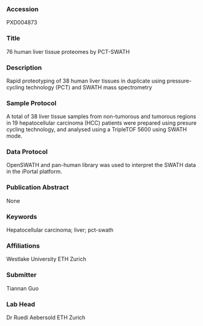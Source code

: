 ### Accession
PXD004873

### Title
76 human liver tissue proteomes by PCT-SWATH

### Description
Rapid proteotyping of 38 human liver tissues in duplicate using pressure-cycling technology (PCT) and SWATH mass spectrometry

### Sample Protocol
A total of 38 liver tissue samples from non-tumorous and tumorous regions in 19 hepatocellular carcinoma (HCC) patients were prepared using presure cycling technology, and analysed using a TripleTOF 5600 using SWATH mode.

### Data Protocol
OpenSWATH and pan-human library was used to interpret the SWATH data in the iPortal platform.

### Publication Abstract
None

### Keywords
Hepatocellular carcinoma; liver; pct-swath

### Affiliations
Westlake University
ETH Zurich

### Submitter
Tiannan Guo

### Lab Head
Dr Ruedi Aebersold
ETH Zurich


